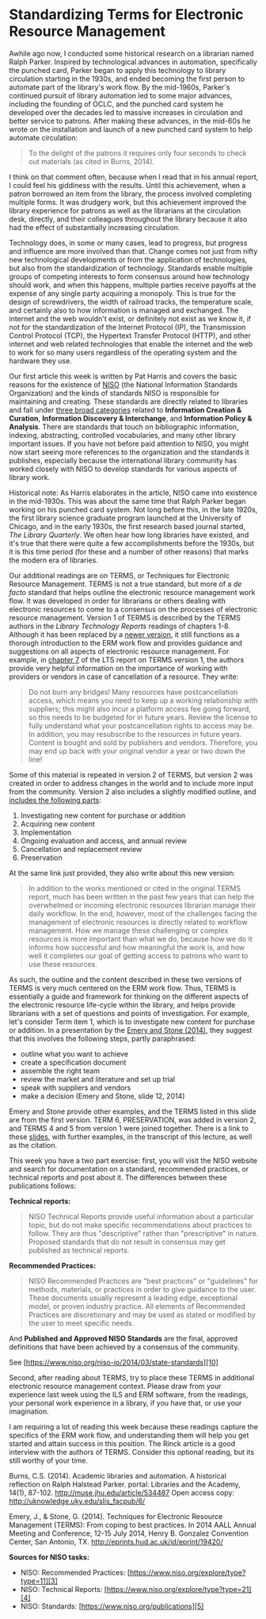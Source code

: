 # Standardizing Terms for Electronic Resource Management

Awhile ago now, I conducted some historical research on a librarian named Ralph
Parker. Inspired by technological advances in automation, specifically the
punched card, Parker began to apply this technology to library circulation
starting in the 1930s, and ended becoming the first person to automate part of
the library's work flow. By the mid-1960s, Parker's continued pursuit of
library automation led to some major advances, including the founding of OCLC,
and the punched card system he developed over the decades led to massive
increases in circulation and better service to patrons. After making these
advances, in the mid-60s he wrote on the installation and launch of a new
punched card system to help automate circulation:

> To the delight of the patrons it requires only four seconds to check
> out materials (as cited in Burns, 2014).

I think on that comment often, because when I read that in his annual report,
I could feel his giddiness with the results. Until this achievement, when
a patron borrowed an item from the library, the process involved completing
multiple forms. It was drudgery work, but this achievement improved the library
experience for patrons as well as the librarians at the circulation desk,
directly, and their colleagues throughout the library because it also had the
effect of substantially increasing circulation.

Technology does, in some or many cases, lead to progress, but progress and
influence are more involved than that. Change comes not just from nifty new
technological developments or from the application of technologies, but also
from the standardization of technology. Standards enable multiple groups of
competing interests to form consensus around how technology should work, and
when this happens, multiple parties receive payoffs at the expense of any
single party acquiring a monopoly. This is true for the design of screwdrivers,
the width of railroad tracks, the temperature scale, and certainly also to how
information is managed and exchanged. The internet and the web wouldn't exist,
or definitely not exist as we know it, if not for the standardization of the
Internet Protocol (IP), the Transmission Control Protocol (TCP), the Hypertext
Transfer Protocol (HTTP), and other internet and web related technologies that
enable the internet and the web to work for so many users regardless of the
operating system and the hardware they use. 

Our first article this week is written by Pat Harris and covers the basic
reasons for the existence of [NISO][1] (the National Information Standards
Organization) and the kinds of standards NISO is responsible for maintaining
and creating. These standards are directly related to libraries and fall under
[three broad categories][9] related to **Information Creation &amp; Curation**,
**Information Discovery &amp; Interchange**, and **Information Policy &amp;
Analysis**. There are standards that touch on bibliographic information,
indexing, abstracting, controlled vocabularies, and many other library
important issues. If you have not before paid attention to NISO, you might now
start seeing more references to the organization and the standards it
publishes, especially because the international library community has worked
closely with NISO to develop standards for various aspects of library work.

Historical note: As Harris elaborates in the article, NISO came into existence
in the mid-1930s. This was about the same time that Ralph Parker began working
on his punched card system. Not long before this, in the late 1920s, the first
library science graduate program launched at the University of Chicago, and in
the early 1930s, the first research based journal started, *The Library
Quarterly*. We often hear how long libraries have existed, and it's true that
there were quite a few accomplishments before the 1930s, but it is this time
period (for these and a number of other reasons) that marks the modern era of
libraries.

Our additional readings are on TERMS, or Techniques for Electronic Resource
Management. TERMS is not a true standard, but more of a *de facto* standard
that helps outline the electronic resource management work flow. It was
developed in order for librarians or others dealing with electronic resources
to come to a consensus on the processes of electronic resource management.
Version 1 of TERMS is described by the TERMS authors in the *Library Technology
Reports* readings of chapters 1-8. Although it has been replaced by a [newer
version][6], it still functions as a thorough introduction to the ERM work flow
and provides guidance and suggestions on all aspects of electronic resource
management. For example, in [chapter 7][7] of the LTS report on TERMS version
1, the authors provide very helpful information on the importance of working
with providers or vendors in case of cancellation of a resource. They write:

> Do not burn any bridges! Many resources have postcancellation access, which
> means you need to keep up a working relationship with suppliers; this might
> also incur a platform access fee going forward, so this needs to be budgeted
> for in future years. Review the license to fully understand what your
> postcancellation rights to access may be. In addition, you may resubscribe to
> the resources in future years. Content is bought and sold by publishers and
> vendors. Therefore, you may end up back with your original vendor a year or
> two down the line!

Some of this material is repeated in version 2 of TERMS, but version 2 was
created in order to address changes in the world and to include more input from
the community. Version 2 also includes a slightly modified outline, and
[includes the following parts][8]:

1. Investigating new content for purchase or addition
2. Acquiring new content
3. Implementation
4. Ongoing evaluation and access, and annual review
5. Cancellation and replacement review
6. Preservation

At the same link just provided, they also write about this new version:

> In addition to the works mentioned or cited in the original TERMS report,
> much has been written in the past few years that can help the overwhelmed or
> incoming electronic resources librarian manage their daily workflow. In the
> end, however, most of the challenges facing the management of electronic
> resources is directly related to workflow management. How we manage these
> challenging or complex resources is more important than what we do, because
> how we do it informs how successful and how meaningful the work is, and how
> well it completes our goal of getting access to patrons who want to use these
> resources.

As such, the outline and the content described in these two versions of TERMS
is very much centered on the ERM work flow. Thus, TERMS is essentially a guide
and framework for thinking on the different aspects of the electronic resource
life-cycle within the library, and helps provide librarians with a set of
questions and points of investigation. For example, let's consider Term item 1,
which is to investigate new content for purchase or addition. In a presentation
by the [Emery and Stone (2014)][2], they suggest that this involves the
following steps, partly paraphrased:

- outline what you want to achieve
- create a specification document
- assemble the right team
- review the market and literature and set up trial
- speak with suppliers and vendors
- make a decision (Emery and Stone, slide 12, 2014)

Emery and Stone provide other examples, and the TERMS listed in this slide are
from the first version. TERM 6, PRESERVATION, was added in version 2, and TERMS
4 and 5 from version 1 were joined together. There is a link to these
[slides][2], with further examples, in the transcript of this lecture, as well
as the citation.

This week you have a two part exercise: first, you will visit the NISO website
and search for documentation on a standard, recommended practices, or technical
reports and post about it. The differences between these publications follows:

**Technical reports:**

> NISO Technical Reports provide useful information about a particular topic,
> but do not make specific recommendations about practices to follow. They are
> thus "descriptive" rather than "prescriptive" in nature. Proposed standards
> that do not result in consensus may get published as technical reports.

**Recommended Practices:**

> NISO Recommended Practices are "best practices" or "guidelines" for methods,
> materials, or practices in order to give guidance to the user. These
> documents usually represent a leading edge, exceptional model, or proven
> industry practice. All elements of Recommended Practices are discretionary
> and may be used as stated or modified by the user to meet specific needs. 

And **Published and Approved NISO Standards** are the final, approved
definitions that have been achieved by a consensus of the community.

See [https://www.niso.org/niso-io/2014/03/state-standards][10]

Second, after reading about TERMS, try to place these TERMS in additional
electronic resource management context. Please draw from your experience last
week using the ILS and ERM software, from the readings, your personal work
experience in a library, if you have that, or use your imagination.

I am requiring a lot of reading this week because these readings capture the
specifics of the ERM work flow, and understanding them will help you get
started and attain success in this position. The Rinck article is a good
interview with the authors of TERMS. Consider this optional reading, but its
still worthy of your time.

Burns, C.S. (2014). Academic libraries and automation. A historical reflection
on Ralph Halstead Parker. portal: Libraries and the Academy, 14(1), 87-102.
http://muse.jhu.edu/article/534487 Open access copy:
http://uknowledge.uky.edu/slis_facpub/6/

Emery, J., & Stone, G. (2014). Techniques for Electronic Resource Management
(TERMS): From coping to best practices. In 2014 AALL Annual Meeting and
Conference, 12-15 July 2014, Henry B. Gonzalez Convention Center, San Antonio,
TX. http://eprints.hud.ac.uk/id/eprint/19420/

**Sources for NISO tasks:**

- NISO: Recommended Practices: [https://www.niso.org/explore/type?type=11][3]
- NISO: Technical Reports: [https://www.niso.org/explore/type?type=21][4]
- NISO: Standards: [https://www.niso.org/publications][5]

[1]:http://www.niso.org/
[2]:http://eprints.hud.ac.uk/id/eprint/19420/
[3]:https://www.niso.org/explore/type?type=11
[4]:https://www.niso.org/explore/type?type=21
[5]:https://www.niso.org/publications
[6]:http://6terms.tumblr.com/
[7]:https://journals.ala.org/index.php/ltr/article/view/4738/5647
[8]:https://library2.hud.ac.uk/blogs/terms/announcing-terms-ver2-0/terms-ver2-0-introduction/
[9]:https://www.niso.org/welcome-to-niso
[10]:https://www.niso.org/niso-io/2014/03/state-standards
